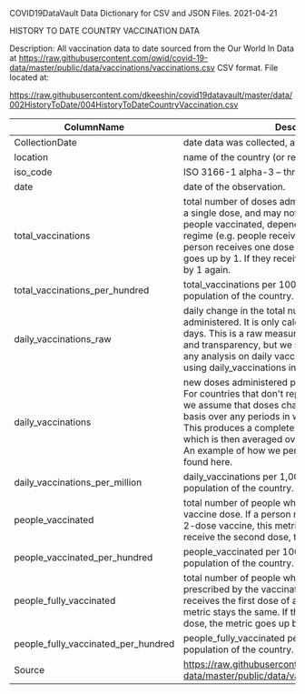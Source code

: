 COVID19DataVault
Data Dictionary for CSV and JSON Files.
2021-04-21

HISTORY TO DATE COUNTRY VACCINATION DATA

Description:  All vaccination data to date sourced from the Our World In Data at  https://raw.githubusercontent.com/owid/covid-19-data/master/public/data/vaccinations/vaccinations.csv 
CSV format. File located at: 

https://raw.githubusercontent.com/dkeeshin/covid19datavault/master/data/002HistoryToDate/004HistoryToDateCountryVaccination.csv

| ColumnName | Description |
| ---------- | ----------- |
| CollectionDate | date data was collected, assigned by kDS|
| location |  name of the country (or region within a country). |
| iso_code |  ISO 3166-1 alpha-3 – three-letter country codes. |
| date |  date of the observation. |
| total_vaccinations |  total number of doses administered. This is counted as a single dose, and may not equal the total number of people vaccinated, depending on the specific dose regime (e.g. people receive multiple doses). If a person receives one dose of the vaccine, this metric goes up by 1. If they receive a second dose, it goes up by 1 again. |
| total_vaccinations_per_hundred |  total_vaccinations per 100 people in the total population of the country. |
|  daily_vaccinations_raw |  daily change in the total number of doses administered. It is only calculated for consecutive days. This is a raw measure provided for data checks and transparency, but we strongly recommend that any analysis on daily vaccination rates be conducted using daily_vaccinations instead. |
| daily_vaccinations |  new doses administered per day (7-day smoothed). For countries that don't report data on a daily basis, we assume that doses changed equally on a daily basis over any periods in which no data was reported. This produces a complete series of daily figures, which is then averaged over a rolling 7-day window. An example of how we perform this calculation can be found here. |
| daily_vaccinations_per_million |  daily_vaccinations per 1,000,000 people in the total population of the country. |
| people_vaccinated |  total number of people who received at least one vaccine dose. If a person receives the first dose of a 2-dose vaccine, this metric goes up by 1. If they receive the second dose, the metric stays the same. |
| people_vaccinated_per_hundred |  people_vaccinated per 100 people in the total population of the country. |
| people_fully_vaccinated |  total number of people who received all doses prescribed by the vaccination protocol. If a person receives the first dose of a 2-dose vaccine, this metric stays the same. If they receive the second dose, the metric goes up by 1. |
| people_fully_vaccinated_per_hundred |  people_fully_vaccinated per 100 people in the total population of the country. |
| Source | https://raw.githubusercontent.com/owid/covid-19-data/master/public/data/vaccinations/vaccinations.csv |

